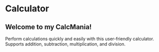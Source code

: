 # Calculator
## Welcome to my CalcMania!
Perform calculations quickly and easily with this user-friendly calculator. Supports addition, subtraction, multiplication, and division.
